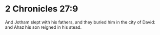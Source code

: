 # 2 Chronicles 27:9

And Jotham slept with his fathers, and they buried him in the city of David: and Ahaz his son reigned in his stead.